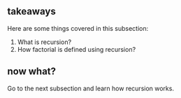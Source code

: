 ## takeaways

Here are some things covered in this subsection:

  1. What is recursion?
  2. How factorial is defined using recursion?

## now what?

Go to the next subsection and learn how recursion works.

